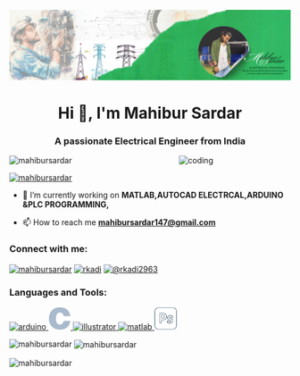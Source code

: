 ![logo](https://github.com/MahiburSardar/MahiburSardar/blob/main/Mahibur.png)
<h1 align="center">Hi 👋, I'm Mahibur Sardar</h1>
<h3 align="center">A passionate Electrical Engineer from India</h3>

<img align="right" alt="coding" width="200" src="https://media.tenor.com/C9qukZqPPS4AAAAM/coding-typing.gif">

<p align="left"> <img src="https://komarev.com/ghpvc/?username=mahibursardar&label=Profile%20views&color=0e75b6&style=flat" alt="mahibursardar" /> </p>

<p align="left"> <a href="https://github.com/ryo-ma/github-profile-trophy"><img src="https://github-profile-trophy.vercel.app/?username=mahibursardar" alt="mahibursardar" /></a> </p>

- 🔭 I’m currently working on **MATLAB,AUTOCAD ELECTRCAL,ARDUINO &PLC PROGRAMMING,**

- 📫 How to reach me **mahibursardar147@gmail.com**

<h3 align="left">Connect with me:</h3>
<p align="left">
<a href="https://linkedin.com/in/mahibursardar" target="blank"><img align="center" src="https://raw.githubusercontent.com/rahuldkjain/github-profile-readme-generator/master/src/images/icons/Social/linked-in-alt.svg" alt="mahibursardar" height="30" width="40" /></a>
<a href="https://fb.com/rkadi" target="blank"><img align="center" src="https://raw.githubusercontent.com/rahuldkjain/github-profile-readme-generator/master/src/images/icons/Social/facebook.svg" alt="rkadi" height="30" width="40" /></a>
<a href="https://www.youtube.com/c/@rkadi2963" target="blank"><img align="center" src="https://raw.githubusercontent.com/rahuldkjain/github-profile-readme-generator/master/src/images/icons/Social/youtube.svg" alt="@rkadi2963" height="30" width="40" /></a>
</p>

<h3 align="left">Languages and Tools:</h3>
<p align="left"> <a href="https://www.arduino.cc/" target="_blank" rel="noreferrer"> <img src="https://cdn.worldvectorlogo.com/logos/arduino-1.svg" alt="arduino" width="40" height="40"/> </a> <a href="https://www.cprogramming.com/" target="_blank" rel="noreferrer"> <img src="https://raw.githubusercontent.com/devicons/devicon/master/icons/c/c-original.svg" alt="c" width="40" height="40"/> </a> <a href="https://www.adobe.com/in/products/illustrator.html" target="_blank" rel="noreferrer"> <img src="https://www.vectorlogo.zone/logos/adobe_illustrator/adobe_illustrator-icon.svg" alt="illustrator" width="40" height="40"/> </a> <a href="https://www.mathworks.com/" target="_blank" rel="noreferrer"> <img src="https://upload.wikimedia.org/wikipedia/commons/2/21/Matlab_Logo.png" alt="matlab" width="40" height="40"/> </a> <a href="https://www.photoshop.com/en" target="_blank" rel="noreferrer"> <img src="https://raw.githubusercontent.com/devicons/devicon/master/icons/photoshop/photoshop-line.svg" alt="photoshop" width="40" height="40"/> </a> </p>

<p><img align="left" src="https://github-readme-stats.vercel.app/api/top-langs?username=mahibursardar&show_icons=true&locale=en&layout=compact" alt="mahibursardar" /></p>

<p>&nbsp;<img align="center" src="https://github-readme-stats.vercel.app/api?username=mahibursardar&show_icons=true&locale=en" alt="mahibursardar" /></p>

<p><img align="center" src="https://github-readme-streak-stats.herokuapp.com/?user=mahibursardar&" alt="mahibursardar" /></p>
